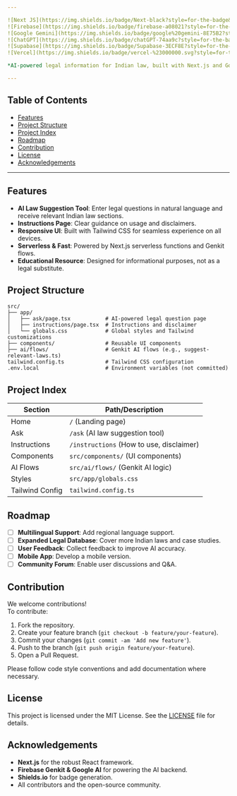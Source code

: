 ```yaml
---

![Next JS](https://img.shields.io/badge/Next-black?style=for-the-badge&logo=next.js&logoColor=white)
![Firebase](https://img.shields.io/badge/firebase-a08021?style=for-the-badge&logo=firebase&logoColor=ffcd34)
![Google Gemini](https://img.shields.io/badge/google%20gemini-8E75B2?style=for-the-badge&logo=google%20gemini&logoColor=white)
![ChatGPT](https://img.shields.io/badge/chatGPT-74aa9c?style=for-the-badge&logo=openai&logoColor=white)
![Supabase](https://img.shields.io/badge/Supabase-3ECF8E?style=for-the-badge&logo=supabase&logoColor=white)
![Vercel](https://img.shields.io/badge/vercel-%23000000.svg?style=for-the-badge&logo=vercel&logoColor=white)

*AI-powered legal information for Indian law, built with Next.js and Google Genkit.*

---
```


## Table of Contents

- [Features](#features)
- [Project Structure](#project-structure)
- [Project Index](#project-index)
- [Roadmap](#roadmap)
- [Contribution](#contribution)
- [License](#license)
- [Acknowledgements](#acknowledgements)

---

## Features

- **AI Law Suggestion Tool**: Enter legal questions in natural language and receive relevant Indian law sections.
- **Instructions Page**: Clear guidance on usage and disclaimers.
- **Responsive UI**: Built with Tailwind CSS for seamless experience on all devices.
- **Serverless & Fast**: Powered by Next.js serverless functions and Genkit flows.
- **Educational Resource**: Designed for informational purposes, not as a legal substitute.

## Project Structure

```
src/
├── app/
│   ├── ask/page.tsx           # AI-powered legal question page
│   ├── instructions/page.tsx  # Instructions and disclaimer
│   └── globals.css            # Global styles and Tailwind customizations
├── components/                # Reusable UI components
├── ai/flows/                  # Genkit AI flows (e.g., suggest-relevant-laws.ts)
tailwind.config.ts             # Tailwind CSS configuration
.env.local                     # Environment variables (not committed)
```

## Project Index

| Section            | Path/Description                           |
|--------------------|--------------------------------------------|
| Home               | `/` (Landing page)                         |
| Ask                | `/ask` (AI law suggestion tool)            |
| Instructions       | `/instructions` (How to use, disclaimer)   |
| Components         | `src/components/` (UI components)          |
| AI Flows           | `src/ai/flows/` (Genkit AI logic)          |
| Styles             | `src/app/globals.css`                      |
| Tailwind Config    | `tailwind.config.ts`                       |

## Roadmap

- [ ] **Multilingual Support**: Add regional language support.
- [ ] **Expanded Legal Database**: Cover more Indian laws and case studies.
- [ ] **User Feedback**: Collect feedback to improve AI accuracy.
- [ ] **Mobile App**: Develop a mobile version.
- [ ] **Community Forum**: Enable user discussions and Q&A.

## Contribution

We welcome contributions!  
To contribute:

1. Fork the repository.
2. Create your feature branch (`git checkout -b feature/your-feature`).
3. Commit your changes (`git commit -am 'Add new feature'`).
4. Push to the branch (`git push origin feature/your-feature`).
5. Open a Pull Request.

Please follow code style conventions and add documentation where necessary.

## License

This project is licensed under the MIT License. See the [LICENSE](LICENSE) file for details.

## Acknowledgements

- **Next.js** for the robust React framework.
- **Firebase Genkit & Google AI** for powering the AI backend.
- **Shields.io** for badge generation.
- All contributors and the open-source community.
